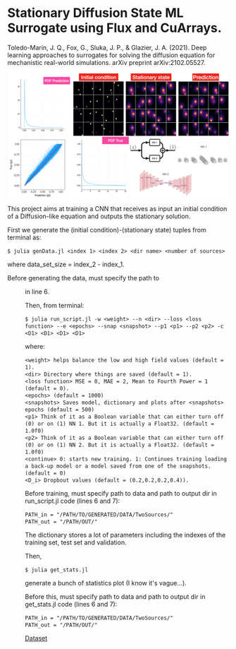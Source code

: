 # Stationary Diffusion State ML Surrogate using Flux and CuArrays.

Toledo-Marín, J. Q., Fox, G., Sluka, J. P., & Glazier, J. A. (2021). Deep learning approaches to surrogates for solving the diffusion equation for mechanistic real-world simulations. arXiv preprint arXiv:2102.05527.

![alt text](https://github.com/jquetzalcoatl/DiffusionSurrogate/blob/master/Figs/Fig1.png)

This project aims at training a CNN that receives as input an initial condition of a Diffusion-like equation and outputs the stationary solution.

First we generate the (initial condition)-(stationary state) tuples from terminal as:

```
$ julia genData.jl <index 1> <index 2> <dir name> <number of sources>
```

where data_set_size = index_2 - index_1.

Before generating the data, must specify the path to <dir name> in line 6.

Then, from terminal:

```
$ julia run_script.jl -w <weight> --n <dir> --loss <loss function> --e <epochs> --snap <snapshot> --p1 <p1> --p2 <p2> -c <D1> <D1> <D1> <D1>
```

where:
```
<weight> helps balance the low and high field values (default = 1).
<dir> Directory where things are saved (default = 1).
<loss function> MSE = 0, MAE = 2, Mean to Fourth Power = 1 (default = 0).
<epochs> (default = 1000)
<snapshots> Saves model, dictionary and plots after <snapshots> epochs (default = 500)
<p1> Think of it as a Boolean variable that can either turn off (0) or on (1) NN 1. But it is actually a Float32. (default = 1.0f0)
<p2> Think of it as a Boolean variable that can either turn off (0) or on (1) NN 2. But it is actually a Float32. (default = 1.0f0)
<continue> 0: starts new training. 1: Continues training loading a back-up model or a model saved from one of the snapshots. (default = 0)
<D_i> Dropbout values (default = (0.2,0.2,0.2,0.4)).
```

Before training, must specify path to data and path to output dir in run_script.jl code (lines 6 and 7):
```
PATH_in = "/PATH/TO/GENERATED/DATA/TwoSources/"
PATH_out = "/PATH/OUT/"
```

The dictionary stores a lot of parameters including the indexes of the training set, test set and validation.

Then,
```
$ julia get_stats.jl
```
generate a bunch of statistics plot (I know it's vague...).

Before this, must specify path to data and path to output dir in get_stats.jl code (lines 6 and 7):
```
PATH_in = "/PATH/TO/GENERATED/DATA/TwoSources/"
PATH_out = "/PATH/OUT/"
```

[Dataset](https://drive.google.com/file/d/18-8Cy5b8i98MZHf4iSjGV8_laPrcYJtg/view?usp=sharing)
